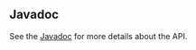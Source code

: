 ## Javadoc

See the [Javadoc](https://edeqa.github.io/Helpers/javadoc/) for more details about the API.
